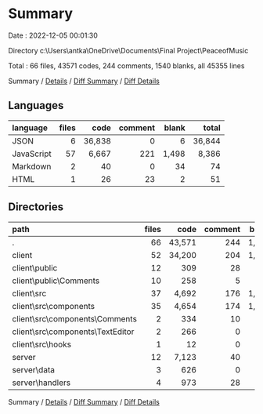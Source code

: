 # Summary

Date : 2022-12-05 00:01:30

Directory c:\\Users\\antka\\OneDrive\\Documents\\Final Project\\PeaceofMusic

Total : 66 files,  43571 codes, 244 comments, 1540 blanks, all 45355 lines

Summary / [Details](details.md) / [Diff Summary](diff.md) / [Diff Details](diff-details.md)

## Languages
| language | files | code | comment | blank | total |
| :--- | ---: | ---: | ---: | ---: | ---: |
| JSON | 6 | 36,838 | 0 | 6 | 36,844 |
| JavaScript | 57 | 6,667 | 221 | 1,498 | 8,386 |
| Markdown | 2 | 40 | 0 | 34 | 74 |
| HTML | 1 | 26 | 23 | 2 | 51 |

## Directories
| path | files | code | comment | blank | total |
| :--- | ---: | ---: | ---: | ---: | ---: |
| . | 66 | 43,571 | 244 | 1,540 | 45,355 |
| client | 52 | 34,200 | 204 | 1,311 | 35,715 |
| client\\public | 12 | 309 | 28 | 56 | 393 |
| client\\public\\Comments | 10 | 258 | 5 | 53 | 316 |
| client\\src | 37 | 4,692 | 176 | 1,220 | 6,088 |
| client\\src\\components | 35 | 4,654 | 174 | 1,211 | 6,039 |
| client\\src\\components\\Comments | 2 | 334 | 10 | 96 | 440 |
| client\\src\\components\\TextEditor | 2 | 266 | 0 | 14 | 280 |
| client\\src\\hooks | 1 | 12 | 0 | 6 | 18 |
| server | 12 | 7,123 | 40 | 227 | 7,390 |
| server\\data | 3 | 626 | 0 | 9 | 635 |
| server\\handlers | 4 | 973 | 28 | 183 | 1,184 |

Summary / [Details](details.md) / [Diff Summary](diff.md) / [Diff Details](diff-details.md)